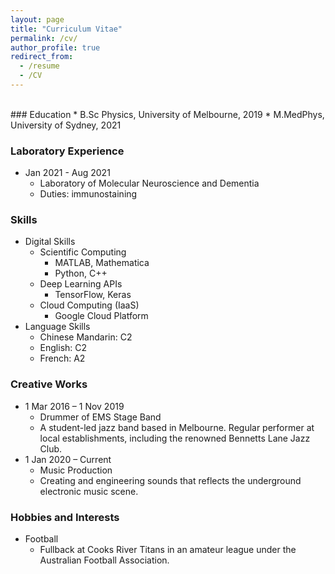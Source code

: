 ```yaml
---
layout: page
title: "Curriculum Vitae"
permalink: /cv/
author_profile: true
redirect_from:
  - /resume
  - /CV
---
```



<!-- <div id="adobe-dc-view" style="height: 1080px; width: 720px;"></div> -->
<!-- <script src="https://documentcloud.adobe.com/view-sdk/main.js"></script> -->
<!-- <script type="text/javascript"> -->
<!--   document.addEventListener("adobe_dc_view_sdk.ready", function(){  -->
<!--     var adobeDCView = new AdobeDC.View({clientId: "{{site.adobe-client-id}}", divId: "adobe-dc-view"}); -->
<!--     adobeDCView.previewFile({ -->
<!--       content:{location: {url: "https://www.brettyang.info/files/documents/CV_2021.pdf"}}, -->
<!--       metaData:{fileName: "CV.pdf"} -->
<!--     }, {embedMode: "SIZED_CONTAINER", showDownloadPDF: true, showPrintPDF: true}); -->
<!--   }); -->
<!-- </script> -->

<!-- <div id="adobe-dc-view" style="width: 800px;"></div> -->
<!-- <script src="https://documentcloud.adobe.com/view-sdk/main.js"></script> -->
<!-- <script type="text/javascript"> -->
<!--   document.addEventListener("adobe_dc_view_sdk.ready", function(){  -->
<!--     var adobeDCView = new AdobeDC.View({clientId: "{{site.adobe-client-id}}", divId: "adobe-dc-view"}); -->
<!--     adobeDCView.previewFile({ -->
<!--       content:{location: {url: "https://www.brettyang.info/files/documents/CV_2021.pdf"}}, -->
<!--       metaData:{fileName: "Curriculum Vitae.pdf", showPrintPDF: true, showDownloadPDF: false} -->
<!--     }, {embedMode: "IN_LINE"}); -->
<!--   }); -->
<!-- </script> -->

<br />
### Education 
 * B.Sc Physics, University of Melbourne, 2019 
 * M.MedPhys, University of Sydney, 2021 
  
### Laboratory Experience 
 * Jan 2021 - Aug 2021 
   * Laboratory of Molecular Neuroscience and Dementia 
   * Duties: immunostaining 
  
### Skills 
 * Digital Skills 
   * Scientific Computing 
     * MATLAB, Mathematica 
     * Python, C++ 
   * Deep Learning APIs 
     * TensorFlow, Keras 
   * Cloud Computing (IaaS) 
     * Google Cloud Platform 
 * Language Skills 
   * Chinese Mandarin: C2 
   * English: C2 
   * French: A2
    
### Creative Works 
 * 1 Mar 2016 – 1 Nov 2019 
   * Drummer of EMS Stage Band 
   * A student-led jazz band based in Melbourne. Regular performer at local establishments, including the renowned Bennetts Lane Jazz Club. 
 * 1 Jan 2020 – Current 
   * Music Production 
   * Creating and engineering sounds that reflects the underground electronic music scene. 
  
  
### Hobbies and Interests 
 * Football 
   * Fullback at Cooks River Titans in an amateur league under the Australian Football Association. 
